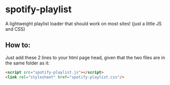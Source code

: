 # spotify-playlist
A lightweight playlist loader that should work on most sites! (just a little JS and CSS)

## How to:
Just add these 2 lines to your html page head, given that the two files are in the same folder as it:
```html
<script src="spotify-playlist.js"></script>
<link rel="stylesheet" href="spotify-playlist.css"/>
```

